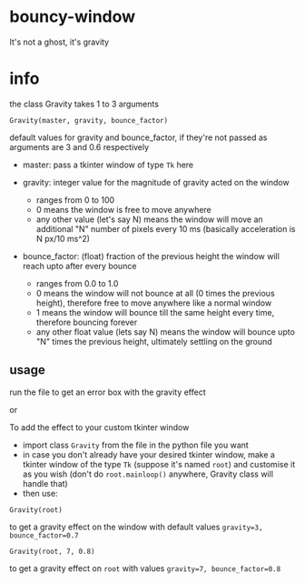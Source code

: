 # bouncy-window
It's not a ghost, it's gravity

# info
the class Gravity takes 1 to 3 arguments
```
Gravity(master, gravity, bounce_factor)
```
default values for gravity and bounce_factor, if they're not passed as arguments are 3 and 0.6 respectively

- master: pass a tkinter window of type `Tk` here

- gravity: integer value for the magnitude of gravity acted on the window 
  - ranges from 0 to 100
  - 0 means the window is free to move anywhere
  - any other value (let's say N) means the window will move an additional "N" number of pixels every 10 ms (basically acceleration is N px/10 ms^2)

- bounce_factor: (float) fraction of the previous height the window will reach upto after every bounce
  - ranges from 0.0 to 1.0
  - 0 means the window will not bounce at all (0 times the previous height), therefore free to move anywhere like a normal window
  - 1 means the window will bounce till the same height every time, therefore bouncing forever
  - any other float value (lets say N) means the window will bounce upto "N" times the previous height, ultimately settling on the ground

## usage
run the file to get an error box with the gravity effect

or

To add the effect to your custom tkinter window

- import class `Gravity` from the file in the python file you want
- in case you don't already have your desired tkinter window, make a tkinter window of the type `Tk` (suppose it's named `root`) and customise it as you wish (don't do `root.mainloop()` anywhere, Gravity class will handle that)
- then use:
```
Gravity(root)
```
to get a gravity effect on the window with default values `gravity=3, bounce_factor=0.7`

```
Gravity(root, 7, 0.8)
```
to get a gravity effect on `root` with values `gravity=7, bounce_factor=0.8`
